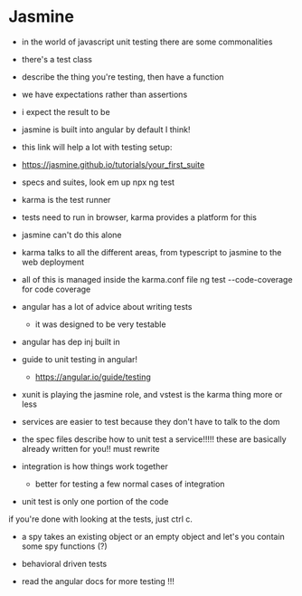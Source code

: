 # Jasmine
- in the world of javascript unit testing there are some commonalities
- there's a test class
- describe the thing you're testing, then have a function
- we have expectations rather than assertions
- i expect the result to be
- jasmine is built into angular by default I think!
- this link will help a lot with testing setup:
- https://jasmine.github.io/tutorials/your_first_suite
- specs and suites, look em up
npx ng test


- karma is the test runner
- tests need to run in browser, karma provides a platform for this
- jasmine can't do this alone
- karma talks to all the different areas, from typescript to jasmine to the web deployment
- all of this is managed inside the karma.conf file
ng test --code-coverage for code coverage
- angular has a lot of advice about writing tests 
    - it was designed to be very testable
- angular has dep inj built in
- guide to unit testing in angular!
    - https://angular.io/guide/testing
- xunit is playing the jasmine role, and vstest is the karma thing more or less

- services are easier to test because they don't have to talk to the dom


- the spec files describe how to unit test a service!!!!! these are basically already written for you!! must rewrite

- integration is how things work together
    - better for testing a few normal cases of integration
- unit test is only one portion of the code

if you're done with looking at the tests, just ctrl c.

- a spy takes an existing object or an empty object and let's you contain some spy functions (?)

- behavioral driven tests
- read the angular docs for more testing !!!